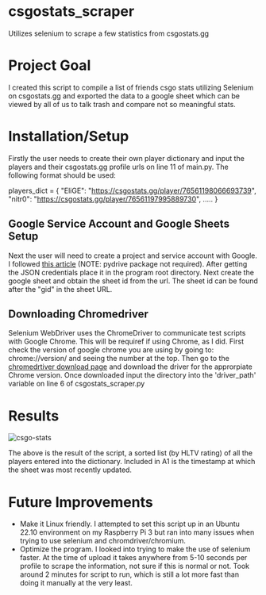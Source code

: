 # csgostats_scraper
Utilizes selenium to scrape a few statistics from csgostats.gg

# Project Goal
I created this script to compile a list of friends csgo stats utilizing Selenium on csgostats.gg and exported the data to a google sheet which can be viewed by all of us to talk trash and compare not so meaningful stats.

# Installation/Setup

Firstly the user needs to create their own player dictionary and input the players and their csgostats.gg profile urls on line 11 of main.py. The following format should be used:

players_dict = {
  "EliGE": "https://csgostats.gg/player/76561198066693739",
  "nitr0": "https://csgostats.gg/player/76561197995889730",
  .....
}

## Google Service Account and Google Sheets Setup
Next the user will need to create a project and service account with Google. I followed [this article](https://medium.com/@jb.ranchana/write-and-append-dataframes-to-google-sheets-in-python-f62479460cf0) (NOTE: pydrive package not required). After getting the JSON credentials place it in the program root directory. Next create the google sheet and obtain the sheet id from the url. The sheet id can be found after the "gid" in the sheet URL.

## Downloading Chromedriver
Selenium WebDriver uses the ChromeDriver to communicate test scripts with Google Chrome. This will be requiref if using Chrome, as I did. First check the version of google chrome you are using by going to: chrome://version/ and seeing the number at the top. Then go to the [chromedrtiver download page](https://chromedriver.chromium.org/downloads) and download the driver for the approrpiate Chrome version. Once downloaded input the directory into the 'driver_path' variable on line 6 of csgostats_scraper.py

# Results
![csgo-stats](https://github.com/ShayneEvans/csgostats_scraper/assets/70344759/af50f90a-4c17-4f94-b23c-abce51a35d9e)

The above is the result of the script, a sorted list (by HLTV rating) of all the players entered into the dictionary. Included in A1 is the timestamp at which the sheet was most recently updated.

# Future Improvements
- Make it Linux friendly. I attempted to set this script up in an Ubuntu 22.10 environment on my Raspberry Pi 3 but ran into many issues when trying to use selenium and chromdriver/chromium. 
- Optimize the program. I looked into trying to make the use of selenium faster. At the time of upload it takes anywhere from 5-10 seconds per profile to scrape the information, not sure if this is normal or not. Took around 2 minutes for script to run, which is still a lot more fast than doing it manually at the very least.
